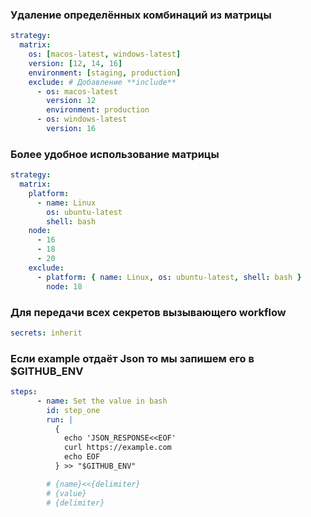 ### Удаление определённых комбинаций из матрицы

```yml
strategy:
  matrix:
    os: [macos-latest, windows-latest]
    version: [12, 14, 16]
    environment: [staging, production]
    exclude: # Добавление **include**
      - os: macos-latest
        version: 12
        environment: production
      - os: windows-latest
        version: 16
```

### Более удобное использование матрицы

```yml
strategy:
  matrix:
    platform:
      - name: Linux
        os: ubuntu-latest
        shell: bash
    node:
      - 16
      - 18
      - 20
    exclude:
      - platform: { name: Linux, os: ubuntu-latest, shell: bash }
        node: 18
```
###  Для передачи всех секретов вызывающего workflow
```yml
secrets: inherit
```
### Если example отдаёт Json то мы запишем его в $GITHUB_ENV
```yml
steps:
      - name: Set the value in bash
        id: step_one
        run: |
          {
            echo 'JSON_RESPONSE<<EOF'
            curl https://example.com
            echo EOF
          } >> "$GITHUB_ENV"

        # {name}<<{delimiter}
        # {value}
        # {delimiter}
```
